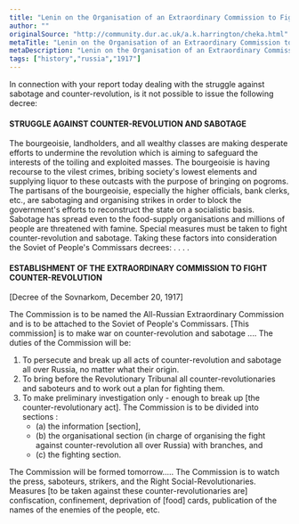 ```yaml
---
title: "Lenin on the Organisation of an Extraordinary Commission to Fight Counter-Revolution"
author: ""
originalSource: "http://community.dur.ac.uk/a.k.harrington/cheka.html"
metaTitle: "Lenin on the Organisation of an Extraordinary Commission to Fight Counter-Revolution | History | Russia"
metaDescription: "Lenin on the Organisation of an Extraordinary Commission to Fight Counter-Revolution | History | Russia"
tags: ["history","russia","1917"]
---
```


In connection with your report today dealing with the struggle against sabotage and counter-revolution, is it not possible to issue the following decree:

#### STRUGGLE AGAINST COUNTER-REVOLUTION AND SABOTAGE

The bourgeoisie, landholders, and all wealthy classes are making desperate efforts to undermine the revolution which is aiming to safeguard the interests of the toiling and exploited masses. The bourgeoisie is having recourse to the vilest crimes, bribing society's lowest elements and supplying liquor to these outcasts with the purpose of bringing on pogroms. The partisans of the bourgeoisie, especially the higher officials, bank clerks, etc., are sabotaging and organising strikes in order to block the government's efforts to reconstruct the state on a socialistic basis. Sabotage has spread even to the food-supply organisations and millions of people are threatened with famine. Special measures must be taken to fight counter-revolution and sabotage. Taking these factors into consideration the Soviet of People's Commissars decrees: . . . .

#### ESTABLISHMENT OF THE EXTRAORDINARY COMMISSION TO FIGHT COUNTER-REVOLUTION

[Decree of the Sovnarkom, December 20, 1917]

The Commission is to be named the All-Russian Extraordinary Commission and is to be attached to the Soviet of People's Commissars. [This commission] is to make war on counter-revolution and sabotage .... The duties of the Commission will be:

1. To persecute and break up all acts of counter-revolution and sabotage all over Russia, no matter what their origin.
2. To bring before the Revolutionary Tribunal all counter-revolutionaries and saboteurs and to work out a plan for fighting them.
3. To make preliminary investigation only - enough to break up [the counter-revolutionary act]. The Commission is to be divided into sections :
    * (a) the information [section],
    * (b) the organisational section (in charge of organising the fight against counter-revolution all over Russia) with branches, and
    * (c) the fighting section.

The Commission will be formed tomorrow..... The Commission is to watch the press, saboteurs, strikers, and the Right Social-Revolutionaries. Measures [to be taken against these counter-revolutionaries are] confiscation, confinement, deprivation of [food] cards, publication of the names of the enemies of the people, etc.
